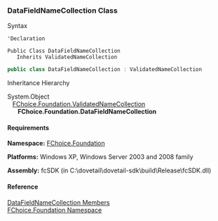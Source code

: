 ﻿### DataFieldNameCollection Class

Syntax

```vbnet
'Declaration

Public Class DataFieldNameCollection 
   Inherits ValidatedNameCollection
```

```csharp
public class DataFieldNameCollection : ValidatedNameCollection
``` 

Inheritance Hierarchy

System.Object  
   [FChoice.Foundation.ValidatedNameCollection](fcSDK~FChoice.Foundation.ValidatedNameCollection.md)  
      **FChoice.Foundation.DataFieldNameCollection**  

#### Requirements

**Namespace:** [FChoice.Foundation](fcSDK~FChoice.Foundation_namespace.md)

**Platforms:** Windows XP, Windows Server 2003 and 2008 family

**Assembly:** fcSDK (in C:\\dovetail\\dovetail-sdk\\build\\Release\\fcSDK.dll)

#### Reference

[DataFieldNameCollection Members](fcSDK~FChoice.Foundation.DataFieldNameCollection_members.md)  
[FChoice.Foundation Namespace](fcSDK~FChoice.Foundation_namespace.md)